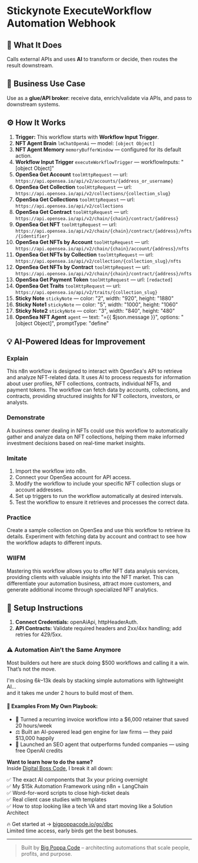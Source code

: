 # Stickynote ExecuteWorkflow Automation Webhook
## 🚀 What It Does
Calls external APIs and uses **AI** to transform or decide, then routes the result downstream.

## 💼 Business Use Case
Use as a **glue/API broker**: receive data, enrich/validate via APIs, and pass to downstream systems.

## ⚙️ How It Works
1. **Trigger:** This workflow starts with **Workflow Input Trigger**.
2. **NFT Agent Brain** `lmChatOpenAi` — model: `[object Object]`
3. **NFT Agent Memory** `memoryBufferWindow` — configured for its default action.
4. **Workflow Input Trigger** `executeWorkflowTrigger` — workflowInputs: "[object Object]"
5. **OpenSea Get Account** `toolHttpRequest` — url: `https://api.opensea.io/api/v2/accounts/{address_or_username}`
6. **OpenSea Get Collection** `toolHttpRequest` — url: `https://api.opensea.io/api/v2/collections/{collection_slug}`
7. **OpenSea Get Collections** `toolHttpRequest` — url: `https://api.opensea.io/api/v2/collections`
8. **OpenSea Get Contract** `toolHttpRequest` — url: `https://api.opensea.io/api/v2/chain/{chain}/contract/{address}`
9. **OpenSea Get NFT** `toolHttpRequest` — url: `https://api.opensea.io/api/v2/chain/{chain}/contract/{address}/nfts/{identifier}`
10. **OpenSea Get NFTs by Account** `toolHttpRequest` — url: `https://api.opensea.io/api/v2/chain/{chain}/account/{address}/nfts`
11. **OpenSea Get NFTs by Collection** `toolHttpRequest` — url: `https://api.opensea.io/api/v2/collection/{collection_slug}/nfts`
12. **OpenSea Get NFTs by Contract** `toolHttpRequest` — url: `https://api.opensea.io/api/v2/chain/{chain}/contract/{address}/nfts`
13. **OpenSea Get Payment Token** `toolHttpRequest` — url: `[redacted]`
14. **OpenSea Get Traits** `toolHttpRequest` — url: `https://api.opensea.io/api/v2/traits/{collection_slug}`
15. **Sticky Note** `stickyNote` — color: "2", width: "920", height: "1880"
16. **Sticky Note1** `stickyNote` — color: "5", width: "1000", height: "1060"
17. **Sticky Note2** `stickyNote` — color: "3", width: "840", height: "480"
18. **OpenSea NFT Agent** `agent` — text: "={{ $json.message }}", options: "[object Object]", promptType: "define"

## 💡 AI-Powered Ideas for Improvement
### Explain
This n8n workflow is designed to interact with OpenSea's API to retrieve and analyze NFT-related data. It uses AI to process requests for information about user profiles, NFT collections, contracts, individual NFTs, and payment tokens. The workflow can fetch data by accounts, collections, and contracts, providing structured insights for NFT collectors, investors, or analysts.

### Demonstrate
A business owner dealing in NFTs could use this workflow to automatically gather and analyze data on NFT collections, helping them make informed investment decisions based on real-time market insights.

### Imitate
1. Import the workflow into n8n.
2. Connect your OpenSea account for API access.
3. Modify the workflow to include your specific NFT collection slugs or account addresses.
4. Set up triggers to run the workflow automatically at desired intervals.
5. Test the workflow to ensure it retrieves and processes the correct data.

### Practice
Create a sample collection on OpenSea and use this workflow to retrieve its details. Experiment with fetching data by account and contract to see how the workflow adapts to different inputs.

### WIIFM
Mastering this workflow allows you to offer NFT data analysis services, providing clients with valuable insights into the NFT market. This can differentiate your automation business, attract more customers, and generate additional income through specialized NFT analytics.

## 🔧 Setup Instructions
1. **Connect Credentials:** openAiApi, httpHeaderAuth.
2. **API Contracts:** Validate required headers and 2xx/4xx handling; add retries for 429/5xx.

### ⚠️ Automation Ain’t the Same Anymore

Most builders out here are stuck doing $500 workflows and calling it a win.  
That’s not the move.  

I'm closing $6k–$13k deals by stacking simple automations with lightweight AI...  
and it takes me under 2 hours to build most of them.

#### 🧠 Examples From My Own Playbook:
- 🔁 Turned a recurring invoice workflow into a $6,000 retainer that saved 20 hours/week  
- ⚖️ Built an AI-powered lead gen engine for law firms — they paid $13,000 happily  
- 🚀 Launched an SEO agent that outperforms funded companies — using free OpenAI credits  

**Want to learn how to do the same?**  
Inside [Digital Boss Code](https://bigpoppacode.io/go/dbc), I break it all down:

✅ The exact AI components that 3x your pricing overnight  
✅ My $15k Automation Framework using n8n + LangChain  
✅ Word-for-word scripts to close high-ticket deals  
✅ Real client case studies with templates  
✅ How to stop looking like a tech VA and start moving like a Solution Architect  

🔥 Get started at → [bigpoppacode.io/go/dbc](https://bigpoppacode.io/go/dbc)  
Limited time access, early birds get the best bonuses.

---
> Built by [Big Poppa Code](https://bigpoppacode.io) – architecting automations that scale people, profits, and purpose.
